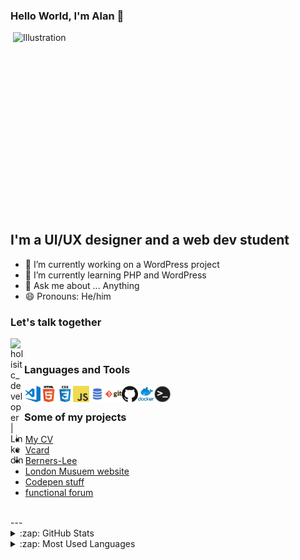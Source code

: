 ### Hello World, I'm Alan  👋

 <img align="right" alt="Illustration" src="https://github.com/macmowl/macmowl/illu.png" width="500" height="320" />


## I'm a UI/UX designer and a web dev student
- 🔭 I’m currently working on a WordPress project
- 🌱 I’m currently learning PHP and WordPress
- 💬 Ask me about ... Anything
- 😄 Pronouns: He/him


### Let's talk together
[<img align="left" alt="holisitc_developer | LinkedIn" width="22px" src="https://cdn.jsdelivr.net/npm/simple-icons@v3/icons/linkedin.svg" />][linkedin]

<br />

### Languages and Tools

<img align="left" alt="Visual Studio Code" width="26px" src="https://raw.githubusercontent.com/github/explore/80688e429a7d4ef2fca1e82350fe8e3517d3494d/topics/visual-studio-code/visual-studio-code.png" />
<img align="left" alt="HTML5" width="26px" src="https://raw.githubusercontent.com/github/explore/80688e429a7d4ef2fca1e82350fe8e3517d3494d/topics/html/html.png" />
<img align="left" alt="CSS3" width="26px" src="https://raw.githubusercontent.com/github/explore/80688e429a7d4ef2fca1e82350fe8e3517d3494d/topics/css/css.png" />
<img align="left" alt="JavaScript" width="26px" src="https://raw.githubusercontent.com/github/explore/80688e429a7d4ef2fca1e82350fe8e3517d3494d/topics/javascript/javascript.png" />
<!--<img align="left" alt="React" width="26px" src="https://raw.githubusercontent.com/github/explore/80688e429a7d4ef2fca1e82350fe8e3517d3494d/topics/react/react.png" />
<img align="left" alt="Node.js" width="26px" src="https://raw.githubusercontent.com/github/explore/80688e429a7d4ef2fca1e82350fe8e3517d3494d/topics/nodejs/nodejs.png" /> -->
<img align="left" alt="SQL" width="26px" src="https://raw.githubusercontent.com/github/explore/80688e429a7d4ef2fca1e82350fe8e3517d3494d/topics/sql/sql.png" />
<img align="left" alt="Git" width="26px" src="https://raw.githubusercontent.com/github/explore/80688e429a7d4ef2fca1e82350fe8e3517d3494d/topics/git/git.png" />
<img align="left" alt="GitHub" width="26px" src="https://raw.githubusercontent.com/github/explore/78df643247d429f6cc873026c0622819ad797942/topics/github/github.png" />
<img align="left" alt="Docker" width="26px" src="https://raw.githubusercontent.com/github/explore/80688e429a7d4ef2fca1e82350fe8e3517d3494d/topics/docker/docker.png" />
<img align="left" alt="Terminal" width="26px" src="https://raw.githubusercontent.com/github/explore/80688e429a7d4ef2fca1e82350fe8e3517d3494d/topics/terminal/terminal.png" />

<br />

### Some of my projects
- [My CV](https://macmowl.github.io/My-CV/)
- [Vcard](https://macmowl.github.io/alan-vcard/)
- [Berners-Lee](https://macmowl.github.io/website-berners-lee-sass/)
- [London Musuem website](https://macmowl.github.io/museum-project/index.html)
- [Codepen stuff](https://codepen.io/macmowl-the-flexboxer)
- [functional forum](https://bbs-queen.neant.be)

<br />
---

<details>
  <summary>:zap: GitHub Stats</summary>

  <img align="left" alt="Alan's GitHub Stats" src="https://github-readme-stats.vercel.app/api?username=macmowl&show_icons=true&hide_border=true" />

</details>

<details>
  <summary>:zap: Most Used Languages</summary>

<img align="left" alt="Alan's GitHub Top Languages" src="https://github-readme-stats.vercel.app/api/top-langs/?username=macmowl" />

</details>

[linkedin]: https://www.linkedin.com/in/alan-massaro/
